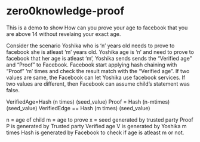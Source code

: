 # zero0knowledge-proof

This is a demo to show How can you prove your age to facebook that you are above 14 without revelaing your exact age.

Consider the scenario Yoshika who is ‘n’ years old needs to prove to facebook she is atleast ‘m’ years old.
Yoshika age is ‘n’ and need to prove to facebook that her age is  atleast ‘m’, Yoshika sends sends the “Verified age” and “Proof” to Facebook. Facebook start applying hash chaining with “Proof” ‘m’ times and check the result match with the “Verified age”. If two values are same, the Facebook can let Yoshika use facebook services. If two values are different, then Facebook can assume child’s statement was false.   

VerifiedAge=Hash (n times) (seed_value)
Proof = Hash (n-mtimes) (seed_value)
VerifiedEdge == Hash (m times) (seed_value)

n = age of child
m = age to prove
x = seed generated by trusted party
Proof P is generated by Trusted party
Verified age V is generated by Yoshika
m times Hash is generated by Facebook to check if age is atleast m or not.

